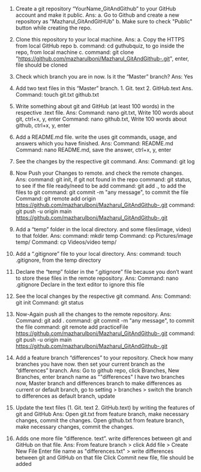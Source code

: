 1. Create a git repository “YourName_GitAndGithub” to your GitHub account and make it public.
Ans:
    a. Go to Github and create a new repository as "Mazharul_GitAndGitHUb"
    b. Make sure to check "Public" button while creating the repo.


2. Clone this repository to your local machine.
Ans:
    a. Copy the HTTPS from local GitHub repo
    b. command: cd guthubquiz, to go inside the repo, from local machine
    c. command: git clone "https://github.com/mazharulboni/Mazharul_GitAndGithub-.git", enter, file should be cloned

3. Check which branch you are in now. Is it the “Master” branch?
Ans: Yes

4. Add two text files in this “Master” branch. 1. Git. text 2. GitHub.text
Ans.
    Command: touch git.txt github.txt

5. Write something about git and GitHub (at least 100 words) in the respective .text file.
Ans:
    Command: nano git.txt, Write 100 words about git, ctrl+x, y, enter
    Command: nano github.txt, Write 100 words about github, ctrl+x, y, enter
    
6. Add a README.md file. write the uses git commands, usage, and answers which you have finished.
Ans:
    Command: README.md
    Command: nano README.md, save the answer, ctrl+x, y, enter

7. See the changes by the respective git command.
Ans:
    Command: git log

8. Now Push your Changes to remote. and check the remote changes.
Ans:
       command: git init, if git not found in the repo
       command: git status, to see if the file ready/need to be add
       command: git add ., to add the files to git
       command: git commit -m "any message", to commit the file
       Command: git remote add origin https://github.com/mazharulboni/Mazharul_GitAndGithub-.git
       command: git push -u origin main https://github.com/mazharulboni/Mazharul_GitAndGithub-.git

9. Add a “temp” folder in the local directory. and some files(image, video) to that folder.
Ans:
    command: mkdir temp
    Command: cp Pictures/image temp/
    Command: cp Videos/video temp/

10. Add a “.gitignore” file to your local directory.
Ans:
    command: touch .gitignore, from the temp directory

11. Declare the “temp” folder in the “.gitignore” file because you don’t want to store these files in the remote repository.
Ans:
    Command: nano .gitignore
            Declare in the text editor to ignore this file

12. See the local changes by the respective git command.
Ans:
    Command: git init
    Command: git status


13. Now-Again push all the changes to the remote repository.
Ans:
    Command: git add .
    command: git commit -m "any message", to commit the file
    command: git remote add practiceFile https://github.com/mazharulboni/Mazharul_GitAndGithub-.git
    command: git push -u origin main https://github.com/mazharulboni/Mazharul_GitAndGithub-.git

14. Add a feature branch “differences” to your repository. Check how many branches you have now. then set your current branch as the “differences” branch.
Ans:
    Go to github repo, click Branches, New Branches, enter branch name as ""differences"
    I have two branches now, Master branch and differences branch
    to make differences as current or default branch, go to setting > branches > switch the branch to differences as default branch, update

15. Update the text files (1. Git. text 2. GitHub.text) by writing the features of git and GitHub
Ans:
    Open git.txt from feature branch, make necessary changes, commit the changes.
    Open github.txt from feature branch, make necessary changes, commit the changes.


16. Adds one more file “difference. text”. write differences between git and GitHub on that file.
Ans:
    From feature branch > click Add file > Create New File
    Enter file name as "differences.txt" > write differences between git and GitHub on that file
    Click Commit new file, file should be added

